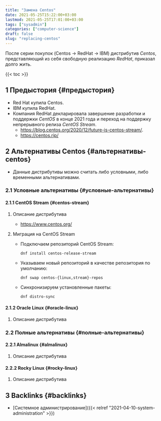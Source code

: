 ```yaml
---
title: "Замена Centos"
date: 2021-05-25T15:22:00+03:00
lastmod: 2021-05-25T17:01:00+03:00
tags: ["sysadmin"]
categories: ["computer-science"]
draft: false
slug: "replacing-centos"
---
```


После серии покупок (Centos -> RedHat -> IBM) дистрибутив _Centos_, представляющий из себя свободную реализацию _RedHat_, приказал долго жить.

<!--more-->

{{< toc >}}


## <span class="section-num">1</span> Предыстория {#предыстория}

-   Red Hat купила Centos.
-   IBM купила RedHat.
-   Компания RedHat декларировала завершение разработки и поддержки _CentOS_ в конце 2021 года и переход на поддержку непрерывного релиза _CentOS Stream_.
    -   <https://blog.centos.org/2020/12/future-is-centos-stream/>.
    -   <https://centos.rip/>


## <span class="section-num">2</span> Альтернативы Centos {#альтернативы-centos}

-   Данные дистрибутивы можно считать либо условными, либо временными альтернативами.


### <span class="section-num">2.1</span> Условные альтернативы {#условные-альтернативы}


#### <span class="section-num">2.1.1</span> CentOS Stream {#centos-stream}

<!--list-separator-->

1.  Описание дистрибутива

    -   <https://www.centos.org/>

<!--list-separator-->

2.  Миграция на CentOS Stream

    -   Подключаем репозиторий CentOS Stream:

        ```shell
        dnf install centos-release-stream
        ```
    -   Указываем новый репозиторий в качестве репозитория по умолчанию:

        ```shell
        dnf swap centos-{linux,stream}-repos
        ```
    -   Синхронизируем установленные пакеты:

        ```shell
        dnf distro-sync
        ```


#### <span class="section-num">2.1.2</span> Oracle Linux {#oracle-linux}

<!--list-separator-->

1.  Описание дистрибутива


### <span class="section-num">2.2</span> Полные альтернативы {#полные-альтернативы}


#### <span class="section-num">2.2.1</span> Almalinux {#almalinux}

<!--list-separator-->

1.  Описание дистрибутива


#### <span class="section-num">2.2.2</span> Rocky Linux {#rocky-linux}

<!--list-separator-->

1.  Описание дистрибутива


## <span class="section-num">3</span> Backlinks {#backlinks}

-   [Системное администрирование]({{< relref "2021-04-10-system-administration" >}})
